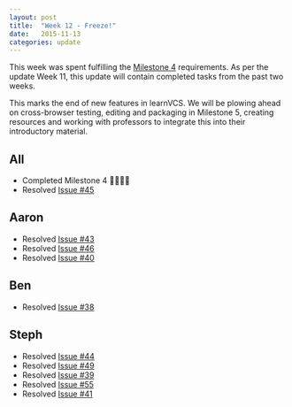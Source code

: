 ```yaml
---
layout: post
title:  "Week 12 - Freeze!"
date:   2015-11-13
categories: update
---
```


This week was spent fulfilling the [Milestone 4](https://github.com/gitrit/pending/wiki/Project-Roadmap) requirements. As per the update Week 11, this update will contain completed tasks from the past two weeks.

This marks the end of new features in learnVCS. We will be plowing ahead on cross-browser testing, editing and packaging in Milestone 5, creating resources and working with professors to integrate this into their introductory material. 

## All
* Completed Milestone 4 :confetti_ball::confetti_ball::confetti_ball::confetti_ball:
* Resolved [Issue #45](https://github.com/learnVCS/learnVCS/issues/45)

## Aaron
* Resolved [Issue #43](https://github.com/learnVCS/learnVCS/issues/43)
* Resolved [Issue #46](https://github.com/learnVCS/learnVCS/issues/46)
* Resolved [Issue #40](https://github.com/learnVCS/learnVCS/issues/40)

## Ben
* Resolved [Issue #38](https://github.com/learnVCS/learnVCS/issues/38)

## Steph
* Resolved [Issue #44](https://github.com/learnVCS/learnVCS/issues/44)
* Resolved [Issue #49](https://github.com/learnVCS/learnVCS/issues/49)
* Resolved [Issue #39](https://github.com/learnVCS/learnVCS/issues/39)
* Resolved [Issue #55](https://github.com/learnVCS/learnVCS/issues/55)
* Resolved [Issue #41](https://github.com/learnVCS/learnVCS/issues/41)








